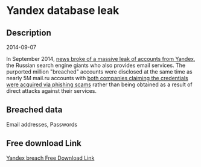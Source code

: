 # Yandex database leak

## Description

2014-09-07

In September 2014, <a href="http://habrahabr.ru/post/235949/" target="_blank" rel="noopener">news broke of a massive leak of accounts from Yandex</a>, the Russian search engine giants who also provides email services. The purported million &quot;breached&quot; accounts were disclosed at the same time as nearly 5M mail.ru accounts with <a href="http://globalvoicesonline.org/2014/09/10/russia-email-yandex-mailru-passwords-hacking/" target="_blank" rel="noopener">both companies claiming the credentials were acquired via phishing scams</a> rather than being obtained as a result of direct attacks against their services.

## Breached data

Email addresses, Passwords

## Free download Link

[Yandex breach Free Download Link](https://link-to.net/1229997/349.5586893030471/dynamic/?r=aHR0cHM6Ly93d3cubWVkaWFmaXJlLmNvbS92aWV3L1F1UERNbjZpZnN6a0x4di9mb3J1bS5idGNzZWMuY29tL2ZpbGU=)